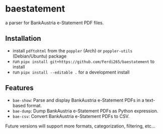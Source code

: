 # baestatement

a parser for BankAustria e-Statement PDF files.

## Installation

- install `pdftohtml` from the `poppler` (Arch) or `poppler-utils` (Debian/Ubuntu) package
- run `pipx install git+https://github.com/Ferdi265/baestatement` to install
- run `pipx install --editable .` for a development install

## Features

- `bae-show`: Parse and display BankAustria e-Statement PDFs in a text-based format.
- `bae-dump`: Dump BankAustria e-Statement PDFs as Python expression.
- `bae-csv`: Convert BankAustria e-Statement PDFs to CSV.

Future versions will support more formats, categorization, filtering, etc...
